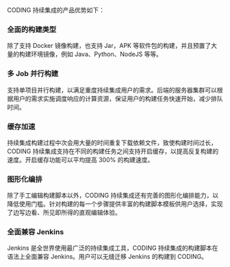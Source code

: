 CODING 持续集成的产品优势如下：
### 全面的构建类型
除了支持 Docker 镜像构建，也支持 Jar，APK 等软件包的构建，并且预置了大量的构建环境镜像，例如 Java、Python、NodeJS 等等。

### 多 Job 并行构建
支持单项目并行构建，以满足重度持续集成用户的需求。后端的服务器集群可以根据用户的需求实施调度响应的计算资源，保证用户的构建任务快速开始，减少排队时间。

### 缓存加速
持续集成构建过程中次会用大量的时间重复下载依赖文件，致使构建时间过长，CODING 持续集成支持在不同的构建任务之间支持开启缓存，以提高反复构建的速度。开启缓存功能可以平均提高 300% 的构建速度。

### 图形化编排
除了手工编辑构建脚本以外，CODING 持续集成还有完善的图形化编排能力，以降低使用门槛。针对构建的每一个步骤提供丰富的构建脚本模板供用户选择，实现了边写边看、所见即所得的直观编辑体验。

### 全面兼容 Jenkins
Jenkins 是全世界使用最广泛的持续集成工具，CODING 持续集成的构建脚本在语法上全面兼容 Jenkins。用户可以无缝迁移 Jenkins 的构建到 CODING。
